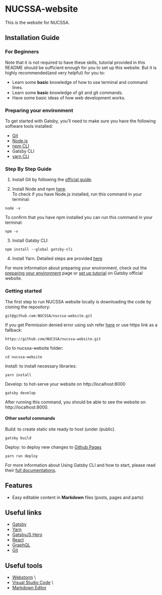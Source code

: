 # NUCSSA-website

This is the website for NUCSSA.

## Installation Guide

### For Beginners
Note that it is not required to have these skills,
tutorial provided in this README should be sufficient enough for you to set up this website. 
But it is highly recommended(and very helpful) for 
you to: 
- Learn some **basic** knowledge of how to use terminal and command lines.
- Learn some **basic** knowledge of git and git commands.
- Have some basic ideas of how web development works.

### Preparing your environment

To get started with Gatsby, you’ll need to make sure you have the following software tools installed:

- [Git](https://git-scm.com/book/en/v2/Getting-Started-Installing-Git)
- [Node.js](https://nodejs.org/en/)
- [npm CLI](https://www.npmjs.com/)
- Gatsby CLI
- [yarn CLI](https://yarnpkg.com/en/)

### Step By Step Guide

1. Install Git by following the [official guide](https://git-scm.com/book/en/v2/Getting-Started-Installing-Git).

2. Install Node and npm [here](https://nodejs.org/en/). \
To check if you have Node.js installed, run this command in your terminal:
```
node -v
```
To confirm that you have npm installed you can run this command in your terminal:

```
npm -v
```

3. Install Gatsby CLI:

```
npm install --global gatsby-cli
```

4. Install Yarn. Detailed steps are provided [here](https://yarnpkg.com/lang/en/docs/install)

For more information about preparing your environment, 
check out the [preparing your environment](https://www.gatsbyjs.org/docs/preparing-your-environment/) page 
or [set up tutorial](https://www.gatsbyjs.org/tutorial/part-zero/) on Gatsby official website.

### Getting started

The first step to run NUCSSA website locally is downloading the code by cloning the repository:
```
git@github.com:NUCSSA/nucssa-website.git
```
If you get Permission denied error using ssh refer [here](https://help.github.com/articles/error-permission-denied-publickey/) 
or use https link as a fallback:
```
https://github.com/NUCSSA/nucssa-website.git
```
Go to nucssa-website folder:
```
cd nucssa-website
```
Install: to install necessary libraries:
```text
yarn install
```
Develop: to hot-serve your website on http://localhost:8000

```text
gatsby develop
```

After running this command, you should be able to see the website on
http://localhost:8000.

#### Other useful commands

Build: to create static site ready to host (under /public).
```text
gatsby build
```

Deploy: to deploy new changes to [Github Pages](https://nucssa.github.io/nucssa-website/)
```text
yarn run deploy
```
For more information about Using Gatsby CLI and how to start, please read 
their [full documentations](https://www.gatsbyjs.org/docs/).

## Features

- Easy editable content in **Markdown** files (posts, pages and parts)


## Useful links
- [Gatsby](https://www.gatsbyjs.org)
- [Yarn](https://yarnpkg.com/zh-Hans/)
- [GatsbyJS Hero](https://github.com/greglobinski/gatsby-starter-hero-blog)
- [React](https://reactjs.org/)
- [GraphQL](https://graphql.org/)
- [Git](https://git-scm.com/)

## Useful tools
- [Webstorm](https://www.jetbrains.com/webstorm/) \
- [Visual Studio Code](https://code.visualstudio.com/) \
- [Markdown Editor](https://stackedit.io/app)

